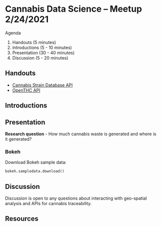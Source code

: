 # Cannabis Data Science – Meetup 2/24/2021

Agenda

1. Handouts (5 minutes)
2. Introductions (5 - 10 minutes)
3. Presentation (30 - 40 minutes)
4. Discussion (5 - 20 minutes)


## Handouts

- [Cannabis Strain Database API](https://sdb.openthc.org/)
- [OpenTHC API](https://api.openthc.org/openapi-ui/dist/?url=/openapi.yaml)

## Introductions




## Presentation

**Research question** - How much cannabis waste is generated and where is it generated?



### Bokeh

Download Bokeh sample data:

```py
bokeh.sampledata.download()
```


## Discussion

Discussion is open to any questions about interacting with geo-spatial analysis and APIs for cannabis traceability.

## Resources


